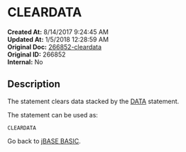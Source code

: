 # CLEARDATA

**Created At:** 8/14/2017 9:24:45 AM  
**Updated At:** 1/5/2018 12:28:59 AM  
**Original Doc:** [266852-cleardata](https://docs.jbase.com/36868-jbase-basic/266852-cleardata)  
**Original ID:** 266852  
**Internal:** No  

## Description

The statement clears data stacked by the [DATA](./../data) statement.

The statement can be used as:

```
CLEARDATA
```

Go back to [jBASE BASIC](./../jbase-basic-programmers-reference-guide).
